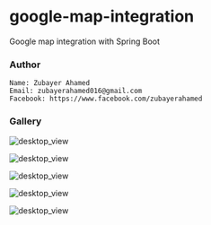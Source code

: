 # google-map-integration
Google map integration with Spring Boot

### Author
    Name: Zubayer Ahamed
    Email: zubayerahamed016@gmail.com
    Facebook: https://www.facebook.com/zubayerahamed

### Gallery
![desktop_view](https://image.prntscr.com/image/677XGNFBTYmQ-sv-iP8Aig.png)




![desktop_view](https://image.prntscr.com/image/zN82mDTASHGHy48SVDa3Hg.png)




![desktop_view](https://image.prntscr.com/image/MY9437QrT1SxZFq3Cvujvw.png)




![desktop_view](https://image.prntscr.com/image/ok3l6dmpSlysB58TMfPCAg.png)




![desktop_view](https://image.prntscr.com/image/lCf9SPZNST6F4QkR1iQbRA.png)

